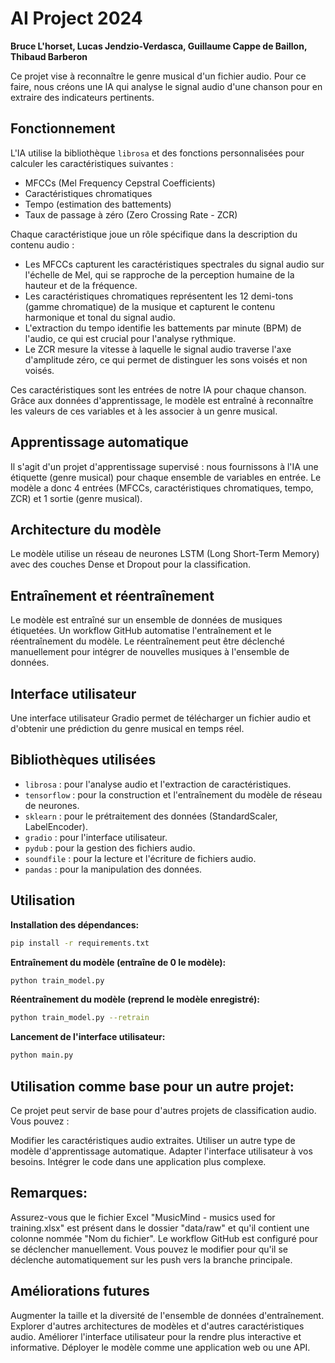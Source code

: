 # AI Project 2024

**Bruce L'horset, Lucas Jendzio-Verdasca, Guillaume Cappe de Baillon, Thibaud Barberon**

Ce projet vise à reconnaître le genre musical d'un fichier audio. Pour ce faire, nous créons une IA qui analyse le signal audio d'une chanson pour en extraire des indicateurs pertinents.

## Fonctionnement

L'IA utilise la bibliothèque `librosa` et des fonctions personnalisées pour calculer les caractéristiques suivantes :

*   MFCCs (Mel Frequency Cepstral Coefficients)
*   Caractéristiques chromatiques
*   Tempo (estimation des battements)
*   Taux de passage à zéro (Zero Crossing Rate - ZCR)

Chaque caractéristique joue un rôle spécifique dans la description du contenu audio :

*   Les MFCCs capturent les caractéristiques spectrales du signal audio sur l'échelle de Mel, qui se rapproche de la perception humaine de la hauteur et de la fréquence.
*   Les caractéristiques chromatiques représentent les 12 demi-tons (gamme chromatique) de la musique et capturent le contenu harmonique et tonal du signal audio.
*   L'extraction du tempo identifie les battements par minute (BPM) de l'audio, ce qui est crucial pour l'analyse rythmique.
*   Le ZCR mesure la vitesse à laquelle le signal audio traverse l'axe d'amplitude zéro, ce qui permet de distinguer les sons voisés et non voisés.

Ces caractéristiques sont les entrées de notre IA pour chaque chanson. Grâce aux données d'apprentissage, le modèle est entraîné à reconnaître les valeurs de ces variables et à les associer à un genre musical.

## Apprentissage automatique

Il s'agit d'un projet d'apprentissage supervisé : nous fournissons à l'IA une étiquette (genre musical) pour chaque ensemble de variables en entrée. Le modèle a donc 4 entrées (MFCCs, caractéristiques chromatiques, tempo, ZCR) et 1 sortie (genre musical).

## Architecture du modèle

Le modèle utilise un réseau de neurones LSTM (Long Short-Term Memory) avec des couches Dense et Dropout pour la classification.

## Entraînement et réentraînement

Le modèle est entraîné sur un ensemble de données de musiques étiquetées. Un workflow GitHub automatise l'entraînement et le réentraînement du modèle. Le réentraînement peut être déclenché manuellement pour intégrer de nouvelles musiques à l'ensemble de données.

## Interface utilisateur

Une interface utilisateur Gradio permet de télécharger un fichier audio et d'obtenir une prédiction du genre musical en temps réel.

## Bibliothèques utilisées

*   `librosa` : pour l'analyse audio et l'extraction de caractéristiques.
*   `tensorflow` : pour la construction et l'entraînement du modèle de réseau de neurones.
*   `sklearn` : pour le prétraitement des données (StandardScaler, LabelEncoder).
*   `gradio` : pour l'interface utilisateur.
*   `pydub` : pour la gestion des fichiers audio.
*   `soundfile` : pour la lecture et l'écriture de fichiers audio.
*   `pandas` : pour la manipulation des données.

## Utilisation

**Installation des dépendances:**

```bash
pip install -r requirements.txt
```

**Entraînement du modèle (entraîne de 0 le modèle):**
```bash
python train_model.py
```

**Réentraînement du modèle (reprend le modèle enregistré):**
```bash
python train_model.py --retrain
```

**Lancement de l'interface utilisateur:**
```bash
python main.py
```

## Utilisation comme base pour un autre projet:
Ce projet peut servir de base pour d'autres projets de classification audio. Vous pouvez :

Modifier les caractéristiques audio extraites.
Utiliser un autre type de modèle d'apprentissage automatique.
Adapter l'interface utilisateur à vos besoins.
Intégrer le code dans une application plus complexe.

## Remarques:
Assurez-vous que le fichier Excel "MusicMind - musics used for training.xlsx" est présent dans le dossier "data/raw" et qu'il contient une colonne nommée "Nom du fichier".
Le workflow GitHub est configuré pour se déclencher manuellement. Vous pouvez le modifier pour qu'il se déclenche automatiquement sur les push vers la branche principale.

## Améliorations futures
Augmenter la taille et la diversité de l'ensemble de données d'entraînement.
Explorer d'autres architectures de modèles et d'autres caractéristiques audio.
Améliorer l'interface utilisateur pour la rendre plus interactive et informative.
Déployer le modèle comme une application web ou une API.
